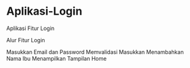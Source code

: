 # Aplikasi-Login
Aplikasi Fitur Login

Alur Fitur Login

Masukkan Email dan Password
Memvalidasi Masukkan
Menambahkan Nama Ibu
Menampilkan Tampilan Home
